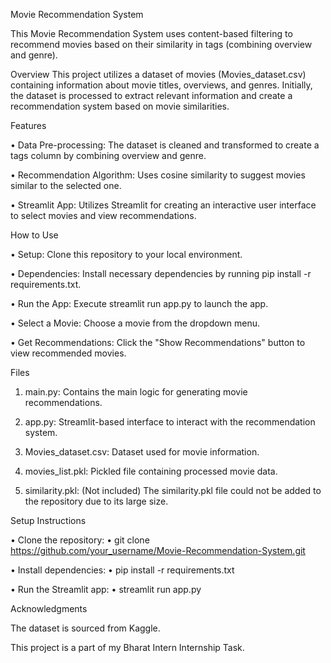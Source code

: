 Movie Recommendation System

This Movie Recommendation System uses content-based filtering to recommend movies based on their similarity in tags (combining overview and genre).

Overview
This project utilizes a dataset of movies (Movies_dataset.csv) containing information about movie titles, overviews, and genres. Initially, the dataset is processed to extract relevant information and create a recommendation system based on movie similarities.

Features

•	Data Pre-processing: The dataset is cleaned and transformed to create a tags column by combining overview and genre.

•	Recommendation Algorithm: Uses cosine similarity to suggest movies similar to the selected one.

•	Streamlit App: Utilizes Streamlit for creating an interactive user interface to select movies and view recommendations.

How to Use

•	Setup: Clone this repository to your local environment.

•	Dependencies: Install necessary dependencies by running pip install -r requirements.txt.

•	Run the App: Execute streamlit run app.py to launch the app.

•	Select a Movie: Choose a movie from the dropdown menu.

•	Get Recommendations: Click the "Show Recommendations" button to view recommended movies.

Files

1.	main.py: Contains the main logic for generating movie recommendations.

2.	app.py: Streamlit-based interface to interact with the recommendation system.

3.	Movies_dataset.csv: Dataset used for movie information.

4.	movies_list.pkl: Pickled file containing processed movie data.

5.	similarity.pkl: (Not included) The similarity.pkl file could not be added to the repository due to its large size.

Setup Instructions

•	Clone the repository:
•	git clone https://github.com/your_username/Movie-Recommendation-System.git

•	Install dependencies:
•	pip install -r requirements.txt

•	Run the Streamlit app:
•	streamlit run app.py

Acknowledgments

The dataset is sourced from Kaggle.

This project is a part of my Bharat Intern Internship Task.
